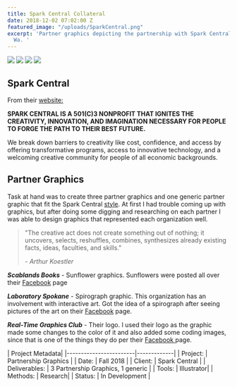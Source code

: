 ```yaml
---
title: Spark Central Collateral
date: 2018-12-02 07:02:00 Z
featured_image: "/uploads/SparkCentral.png"
excerpt: 'Partner graphics depicting the partnership with Spark Central in Spokane,
  Wa. '
---
```


<div class="gallery" data-columns="">
<img src="/uploads/Scablands-100.jpg">
<img src="/uploads/Laboratory-100.jpg">
<img src="/uploads/Real-Time-100.jpg">
<img src="/uploads/Generic-100.jpg">
</div>

## Spark Central

From their [website:](https://spark-central.org/)

**SPARK CENTRAL IS A 501(C)3 NONPROFIT THAT IGNITES THE CREATIVITY, INNOVATION, AND IMAGINATION NECESSARY FOR PEOPLE TO FORGE THE PATH TO THEIR BEST FUTURE.**

We break down barriers to creativity like cost, confidence, and access by offering transformative programs, access to innovative technology, and a welcoming creative community for people of all economic backgrounds.

## Partner Graphics

Task at hand was to create three partner graphics and one generic partner graphic that fit the Spark Central [style](https://spark-central.org/playshops/). At first I had trouble coming up with graphics, but after doing some digging and researching on each partner I was able to design graphics that represented each organization well.

> "The creative act does not create something out of nothing; it uncovers, selects, reshuffles, combines, synthesizes already existing facts, ideas, faculties, and skills."
>
> *- Arthur Koestler*

***Scablands Books*** - Sunflower graphics. Sunflowers were posted all over their [Facebook](https://www.facebook.com/pg/scablandsbooks/about/?ref=page_internal) page

***Laboratory Spokane*** - Spirograph graphic. This organization has an involvement with interactive art. Got the idea of a spirograph after seeing pictures of the art on their [Facebook](https://www.facebook.com/LaboratorySpokane/photos/a.477799072312307/956492271109649/?type=3&theater) page.

***Real-Time Graphics Club*** - Their logo. I used their logo as the graphic made some changes to the color of it and also added some coding images, since that is one of the things they do per their [Facebook ](https://www.facebook.com/Real-Time-Graphics-Club-1133237123489296/)page.

| Project Metadata|
|------------------------|-------------|
| Project:  | Partnership Graphics   |
| Date:  | Fall 2018  |
| Client: | Spark Central  |
| Deliverables: | 3 Partnership Graphics, 1 generic |
| Tools: | Illustrator|
| Methods: | Research|
| Status: | In Development  |